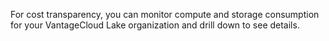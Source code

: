 For cost transparency, you can monitor compute and storage consumption for your VantageCloud Lake organization and drill down to see details.

